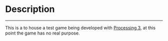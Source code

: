 # Description
--- 
This is a to house a test game being developed with [Processing 3](https://processing.org/), 
at this point the game has no real purpose.
